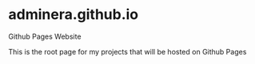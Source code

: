 # adminera.github.io
Github Pages Website

This is the root page for my projects that will be hosted on Github Pages
